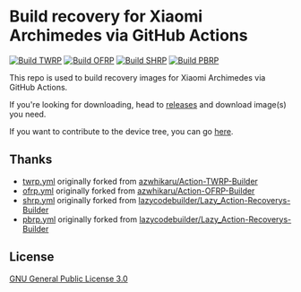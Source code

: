 # Build recovery for Xiaomi Archimedes via GitHub Actions

[![Build TWRP](https://github.com/CrackMiDrAi/recovery_build/actions/workflows/twrp.yml/badge.svg)](https://github.com/CrackMiDrAi/recovery_build/actions/workflows/twrp.yml)
[![Build OFRP](https://github.com/CrackMiDrAi/recovery_build/actions/workflows/ofrp.yml/badge.svg)](https://github.com/CrackMiDrAi/recovery_build/actions/workflows/ofrp.yml)
[![Build SHRP](https://github.com/CrackMiDrAi/recovery_build/actions/workflows/shrp.yml/badge.svg)](https://github.com/CrackMiDrAi/recovery_build/actions/workflows/shrp.yml)
[![Build PBRP](https://github.com/CrackMiDrAi/recovery_build/actions/workflows/pbrp.yml/badge.svg)](https://github.com/CrackMiDrAi/recovery_build/actions/workflows/pbrp.yml)

This repo is used to build recovery images for Xiaomi Archimedes via GitHub Actions.

If you're looking for downloading, head to [releases](https://github.com/CrackMiDrAi/recovery_build/releases) and download image(s) you need.

If you want to contribute to the device tree, you can go [here](https://github.com/CrackMiDrAi/twrp_device_tree).

## Thanks
* [twrp.yml](.github/workflows/twrp.yml) originally forked from [azwhikaru/Action-TWRP-Builder](https://github.com/azwhikaru/Action-TWRP-Builder)
* [ofrp.yml](.github/workflows/ofrp.yml) originally forked from [azwhikaru/Action-OFRP-Builder](https://github.com/azwhikaru/Action-OFRP-Builder)
* [shrp.yml](.github/workflows/shrp.yml) originally forked from [lazycodebuilder/Lazy_Action-Recoverys-Builder](https://github.com/lazycodebuilder/Lazy_Action-Recoverys-Builder)
* [pbrp.yml](.github/workflows/pbrp.yml) originally forked from [lazycodebuilder/Lazy_Action-Recoverys-Builder](https://github.com/lazycodebuilder/Lazy_Action-Recoverys-Builder)

## License

[GNU General Public License 3.0](https://www.gnu.org/licenses/gpl-3.0)